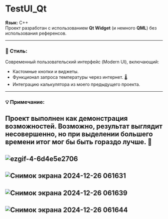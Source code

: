 # TestUI_Qt
**Язык:** C++  
Проект разработан с использованием **Qt Widget** (и немного **QML**) без использования референсов.  

---

### 🎨 **Стиль:**  
Современный пользовательский интерфейс (Modern UI), включающий:  
- Кастомные кнопки и виджеты.  
- Функционал запроса температуры через интернет. 🌡️  
- Интеграцию калькулятора из моего предыдущего проекта.  

---

### 💡 **Примечание:**  
Проект выполнен как демонстрация возможностей. Возможно, результат выглядит несовершенно, но при выделении большего времени итог мог бы быть гораздо лучше. 🙌  
---
![ezgif-4-6d4e5e2706](https://github.com/user-attachments/assets/3f0e0087-40d6-494b-9371-3a2793e3a0ab)
---
![Снимок экрана 2024-12-26 061631](https://github.com/user-attachments/assets/917c5bcb-860a-4d4f-969f-cfebc25802de)
---
![Снимок экрана 2024-12-26 061639](https://github.com/user-attachments/assets/c5d10740-c914-46c3-813c-452e10f67aed)
---
![Снимок экрана 2024-12-26 061644](https://github.com/user-attachments/assets/96626b25-0e64-4d2f-8e50-9f90976dcdfc)
---
